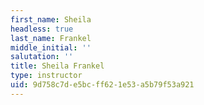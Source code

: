 ```yaml
---
first_name: Sheila
headless: true
last_name: Frankel
middle_initial: ''
salutation: ''
title: Sheila Frankel
type: instructor
uid: 9d758c7d-e5bc-ff62-1e53-a5b79f53a921
---
```

